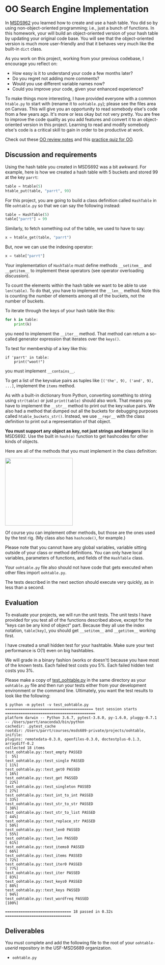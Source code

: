 # OO Search Engine Implementation

In [MSDS962](https://github.com/parrt/msds692/blob/master/hw/search.md) you learned how to create and use a hash table. You did so by using non-object-oriented programming; i.e., just a bunch of functions. In this homework, your will build an object-oriented version of your hash table by updating your original code base. You will see that the object-oriented version is much more user-friendly and that it behaves very much like the built-in `dict` class.

As you work on this project, working from your previous codebase, I encourage you reflect on:

* How easy is it to understand your code a few months later? 
* Do you regret not adding more comments?
* Would you use different variable names now?
* Could you improve your code, given your enhanced experience?

 To make things more interesting, I have provided everyone with a common `htable.py` to start with (rename it to `oohtable.py`); please see the files area on Canvas. This will give you an opportunity to read somebody else's code from a few years ago. It's more or less okay but not very pretty. You are free to improve the code quality as you add features and convert it to an object-oriented version in this project. Learning to read and modify somebody else's code is a critical skill to gain in order to be productive at work.

 Check out these [OO review notes](https://github.com/parrt/msds501/blob/master/notes/OO.ipynb) and this [practice quiz for OO](https://github.com/parrt/msds689/blob/master/labs/quiz-oo.ipynb).

## Discussion and requirements

Using the hash table you created in MSDS692 was a bit awkward. For example, here is how we created a hash table with 5 buckets and stored 99 at the key `parrt`:

```python
table = htable(5)
htable_put(table, "parrt", 99)
```

For this project, you are going to build a class definition called `HashTable` in file `oohtable.py` so that we can say the following instead:

```python
table = HashTable(5)
table["parrt"] = 99
```

Similarly, to fetch something out of the table, we used to have to say:

```python
x = htable_get(table, "parrt")
```

But, now we can use the indexing operator:

```python
x = table["parrt"]
```

Your implementation of `HashTable` must define methods `__setitem__` and `__getitem__` to implement these operators (see operator overloading discussion).

To count the elements within the hash table we want to be able to use `len(table)`. To do that, you have to implement the `__len__` method. Note this is counting the number of elements among all of the buckets, not the number of buckets.

To iterate through the keys of your hash table like this:

```python
for k in table:
    print(k)
```

you need to implement the `__iter__` method.  That method can return a so-called generator expression that iterates over the `keys()`.

To test for membership of a key like this:

```
if 'parrt' in table:
    print("woot!")
```

you must implement `__contains__`.

To get a list of the keyvalue pairs as tuples like `[('the', 9), ('and', 9), ...]`, implement the `items` method.

As with a built-in dictionary from Python, converting something to string using `str(table)` or just `print(table)` should also work. That means you have to implement the `__str__` method to print out the key:value pairs. We also had a method that dumped out all the buckets for debugging purposes called `htable_buckets_str()`.  Instead, we use `__repr__` with the class definition to print out a representation of that object.

**You must support any object as key, not just strings and integers** like in MSDS692. Use the built in `hash(o)` function to get hashcodes for other kinds of objects.

Here are all of the methods that you must implement in the class definition:

<img src="images/oohtable-methods.png" width="220">

Of course you can implement other methods, but those are the ones used by the test rig. (My class also has `hashcode()`, for example.)

Please note that you cannot have any global variables, variable sitting outside of your class or method definitions. You can only have local variables, parameters of functions, and fields of the `HashTable` class.

Your `oohtable.py` file also should not have code that gets executed when other files import `oohtable.py`.  

The tests described in the next section should execute very quickly, as in less than a second.

## Evaluation

To evaluate your projects, we will run the unit tests.  The unit tests I have provided for you test all of the functions described above, except for the "keys can be any kind of object" part. Because they all use the index notation, `table[key]`, you should get `__setitem__` and `__getitem__` working first.

I have created a small hidden test for your hashtable.  Make sure your test performance is O(1) even on big hashtables.

We will grade in a binary fashion (works or doesn't) because you have most of the known tests.  Each failed test costs you 5%. Each failed hidden test costs you 3%.

Please make a copy of [test_oohtable.py](test_oohtable.py) in the same directory as your `oohtable.py` file and then run your tests either from your development environment or the command line. Ultimately, you want the test results to look like the following:

```
$ python -m pytest -v test_oohtable.py 
======================================== test session starts =========================================
platform darwin -- Python 3.6.7, pytest-3.8.0, py-1.6.0, pluggy-0.7.1 -- /Users/parrt/anaconda3/bin/python
cachedir: .pytest_cache
rootdir: /Users/parrt/courses/msds689-private/projects/oohtable, inifile:
plugins: remotedata-0.3.0, openfiles-0.3.0, doctestplus-0.1.3, arraydiff-0.2
collected 18 items                                                                                   
test_oohtable.py::test_empty PASSED                                      [  5%]
test_oohtable.py::test_single PASSED                                     [ 11%]
test_oohtable.py::test_get0 PASSED                                       [ 16%]
test_oohtable.py::test_get PASSED                                        [ 22%]
test_oohtable.py::test_singleton PASSED                                  [ 27%]
test_oohtable.py::test_int_to_int PASSED                                 [ 33%]
test_oohtable.py::test_str_to_str PASSED                                 [ 38%]
test_oohtable.py::test_str_to_list PASSED                                [ 44%]
test_oohtable.py::test_replace_str PASSED                                [ 50%]
test_oohtable.py::test_len0 PASSED                                       [ 55%]
test_oohtable.py::test_len PASSED                                        [ 61%]
test_oohtable.py::test_items0 PASSED                                     [ 66%]
test_oohtable.py::test_items PASSED                                      [ 72%]
test_oohtable.py::test_iter0 PASSED                                      [ 77%]
test_oohtable.py::test_iter PASSED                                       [ 83%]
test_oohtable.py::test_keys0 PASSED                                      [ 88%]
test_oohtable.py::test_keys PASSED                                       [ 94%]
test_oohtable.py::test_wordfreq PASSED                                   [100%]

============================== 18 passed in 0.32s ==============================
```

## Deliverables

You must complete and add the following file to the root of your `oohtable-`*userid* repository in the USF-MSDS689 organization.

* `oohtable.py`

